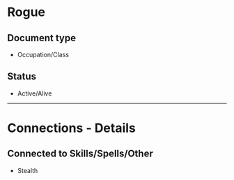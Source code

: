 # Rogue

## Document type

 - Occupation/Class

## Status

 - Active/Alive

---

# Connections - Details

## Connected to Skills/Spells/Other

 - Stealth
